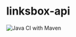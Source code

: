 # linksbox-api
![Java CI with Maven](https://github.com/habib-amara/linksbox-api/workflows/Java%20CI%20with%20Maven/badge.svg?branch=master)
